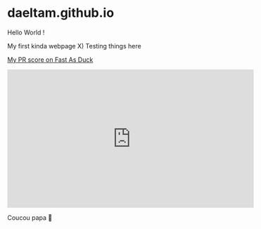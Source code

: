 # daeltam.github.io

Hello World !

My first kinda webpage X)
Testing things here

[My PR score on Fast As Duck](https://www.speedrun.com/fr-FR/fast_as_duck/runs/z191e6wm)

<iframe width="560" height="315" src="https://www.youtube.com/embed/Uj1ykZWtPYI?si=RVGT39SBp6cBF6W8" title="YouTube video player" frameborder="0" allow="accelerometer; autoplay; clipboard-write; encrypted-media; gyroscope; picture-in-picture; web-share" referrerpolicy="strict-origin-when-cross-origin" referrerpolicy="no-referrer-when-downgrade" allowfullscreen></iframe>

Coucou papa 👋  